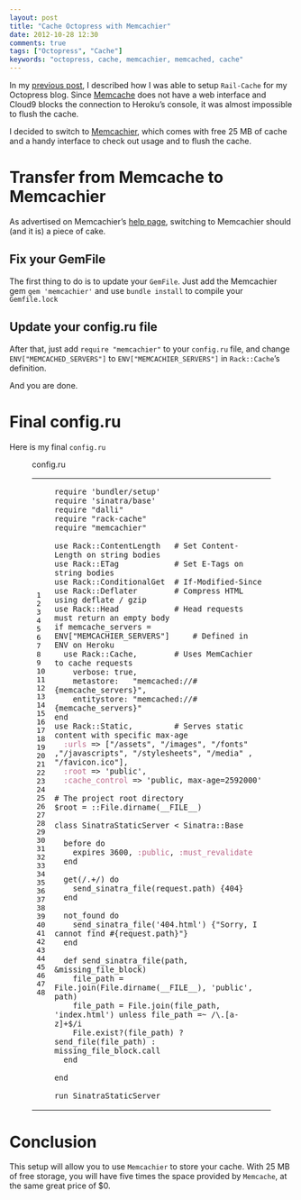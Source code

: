 ```yaml
---
layout: post
title: "Cache Octopress with Memcachier"
date: 2012-10-28 12:30
comments: true
tags: ["Octopress", "Cache"]
keywords: "octopress, cache, memcachier, memcached, cache"
---
```


<p>In my <a href="/2012/10/21/supercharge-octopress-with-rack-cache/">previous post</a>,
I described how I was able to setup <code>Rail-Cache</code> for my Octopress blog. Since
<a href="https://addons.heroku.com/memcache">Memcache</a> does not have a web interface and
Cloud9 blocks the connection to Heroku&#8217;s console, it was almost impossible to
flush the cache. </p>
<p>I decided to switch to <a href="https://addons.heroku.com/memcachier">Memcachier</a>, which
comes with free 25 MB of cache and a handy interface to check out usage and to
flush the cache.</p>
<h1 id="transfer-from-memcache-to-memcachier">Transfer from Memcache to Memcachier</h1>
<p>As advertised on Memcachier&#8217;s <a href="https://devcenter.heroku.com/articles/memcachier#switching-from-the-memcache-addon">help page</a>,
switching to Memcachier should (and it is) a piece of cake.</p>
<h2 id="fix-your-gemfile">Fix your GemFile</h2>
<p>The first thing to do is to update your <code>GemFile</code>. Just add the Memcachier
gem <code>gem 'memcachier'</code> and use <code>bundle install</code> to compile your <code>Gemfile.lock</code></p>
<h2 id="update-your-configru-file">Update your config.ru file</h2>
<p>After that, just add <code>require "memcachier"</code> to your <code>config.ru</code> file, and
change <code>ENV["MEMCACHED_SERVERS"]</code> to <code>ENV["MEMCACHIER_SERVERS"]</code> in <code>Rack::Cache</code>&#8217;s definition.</p>
<p>And you are done.</p>
<h1 id="final-configru">Final config.ru</h1>
<p>Here is my final <code>config.ru</code></p>
<div class="bogus-wrapper"><notextile><figure class="code"><figcaption><span>config.ru </span></figcaption>
<div class="highlight"><table><tr><td class="gutter"><pre class="line-numbers"><span class="line-number">1</span>
<span class="line-number">2</span>
<span class="line-number">3</span>
<span class="line-number">4</span>
<span class="line-number">5</span>
<span class="line-number">6</span>
<span class="line-number">7</span>
<span class="line-number">8</span>
<span class="line-number">9</span>
<span class="line-number">10</span>
<span class="line-number">11</span>
<span class="line-number">12</span>
<span class="line-number">13</span>
<span class="line-number">14</span>
<span class="line-number">15</span>
<span class="line-number">16</span>
<span class="line-number">17</span>
<span class="line-number">18</span>
<span class="line-number">19</span>
<span class="line-number">20</span>
<span class="line-number">21</span>
<span class="line-number">22</span>
<span class="line-number">23</span>
<span class="line-number">24</span>
<span class="line-number">25</span>
<span class="line-number">26</span>
<span class="line-number">27</span>
<span class="line-number">28</span>
<span class="line-number">29</span>
<span class="line-number">30</span>
<span class="line-number">31</span>
<span class="line-number">32</span>
<span class="line-number">33</span>
<span class="line-number">34</span>
<span class="line-number">35</span>
<span class="line-number">36</span>
<span class="line-number">37</span>
<span class="line-number">38</span>
<span class="line-number">39</span>
<span class="line-number">40</span>
<span class="line-number">41</span>
<span class="line-number">42</span>
<span class="line-number">43</span>
<span class="line-number">44</span>
<span class="line-number">45</span>
<span class="line-number">46</span>
<span class="line-number">47</span>
<span class="line-number">48</span>
</pre></td><td class="code"><pre><code class="ruby"><span class="line"><span class="nb">require</span> <span class="s1">&#39;bundler/setup&#39;</span>
</span><span class="line"><span class="nb">require</span> <span class="s1">&#39;sinatra/base&#39;</span>
</span><span class="line"><span class="nb">require</span> <span class="s2">&quot;dalli&quot;</span>
</span><span class="line"><span class="nb">require</span> <span class="s2">&quot;rack-cache&quot;</span>
</span><span class="line"><span class="nb">require</span> <span class="s2">&quot;memcachier&quot;</span>
</span><span class="line">
</span><span class="line"><span class="n">use</span> <span class="no">Rack</span><span class="o">::</span><span class="no">ContentLength</span>   <span class="c1"># Set Content-Length on string bodies</span>
</span><span class="line"><span class="n">use</span> <span class="no">Rack</span><span class="o">::</span><span class="no">ETag</span>            <span class="c1"># Set E-Tags on string bodies</span>
</span><span class="line"><span class="n">use</span> <span class="no">Rack</span><span class="o">::</span><span class="no">ConditionalGet</span>  <span class="c1"># If-Modified-Since</span>
</span><span class="line"><span class="n">use</span> <span class="no">Rack</span><span class="o">::</span><span class="no">Deflater</span>        <span class="c1"># Compress HTML using deflate / gzip</span>
</span><span class="line"><span class="n">use</span> <span class="no">Rack</span><span class="o">::</span><span class="no">Head</span>            <span class="c1"># Head requests must return an empty body</span>
</span><span class="line"><span class="k">if</span> <span class="n">memcache_servers</span> <span class="o">=</span> <span class="no">ENV</span><span class="o">[</span><span class="s2">&quot;MEMCACHIER_SERVERS&quot;</span><span class="o">]</span>     <span class="c1"># Defined in ENV on Heroku</span>
</span><span class="line">  <span class="n">use</span> <span class="no">Rack</span><span class="o">::</span><span class="no">Cache</span><span class="p">,</span>        <span class="c1"># Uses MemCachier to cache requests</span>
</span><span class="line">    <span class="n">verbose</span><span class="p">:</span> <span class="kp">true</span><span class="p">,</span>
</span><span class="line">    <span class="n">metastore</span><span class="p">:</span>   <span class="s2">&quot;memcached://</span><span class="si">#{</span><span class="n">memcache_servers</span><span class="si">}</span><span class="s2">&quot;</span><span class="p">,</span>
</span><span class="line">    <span class="n">entitystore</span><span class="p">:</span> <span class="s2">&quot;memcached://</span><span class="si">#{</span><span class="n">memcache_servers</span><span class="si">}</span><span class="s2">&quot;</span>
</span><span class="line"><span class="k">end</span>
</span><span class="line"><span class="n">use</span> <span class="no">Rack</span><span class="o">::</span><span class="no">Static</span><span class="p">,</span>         <span class="c1"># Serves static content with specific max-age</span>
</span><span class="line">  <span class="ss">:urls</span> <span class="o">=&gt;</span> <span class="o">[</span><span class="s2">&quot;/assets&quot;</span><span class="p">,</span> <span class="s2">&quot;/images&quot;</span><span class="p">,</span> <span class="s2">&quot;/fonts&quot;</span> <span class="p">,</span><span class="s2">&quot;/javascripts&quot;</span><span class="p">,</span> <span class="s2">&quot;/stylesheets&quot;</span><span class="p">,</span> <span class="s2">&quot;/media&quot;</span> <span class="p">,</span> <span class="s2">&quot;/favicon.ico&quot;</span><span class="o">]</span><span class="p">,</span>
</span><span class="line">  <span class="ss">:root</span> <span class="o">=&gt;</span> <span class="s1">&#39;public&#39;</span><span class="p">,</span>
</span><span class="line">  <span class="ss">:cache_control</span> <span class="o">=&gt;</span> <span class="s1">&#39;public, max-age=2592000&#39;</span>
</span><span class="line">
</span><span class="line"><span class="c1"># The project root directory</span>
</span><span class="line"><span class="vg">$root</span> <span class="o">=</span> <span class="o">::</span><span class="no">File</span><span class="o">.</span><span class="n">dirname</span><span class="p">(</span><span class="bp">__FILE__</span><span class="p">)</span>
</span><span class="line">
</span><span class="line"><span class="k">class</span> <span class="nc">SinatraStaticServer</span> <span class="o">&lt;</span> <span class="no">Sinatra</span><span class="o">::</span><span class="no">Base</span>
</span><span class="line">
</span><span class="line">  <span class="n">before</span> <span class="k">do</span>
</span><span class="line">    <span class="n">expires</span> <span class="mi">3600</span><span class="p">,</span> <span class="ss">:public</span><span class="p">,</span> <span class="ss">:must_revalidate</span>
</span><span class="line">  <span class="k">end</span>
</span><span class="line">
</span><span class="line">  <span class="n">get</span><span class="p">(</span><span class="sr">/.+/</span><span class="p">)</span> <span class="k">do</span>
</span><span class="line">    <span class="n">send_sinatra_file</span><span class="p">(</span><span class="n">request</span><span class="o">.</span><span class="n">path</span><span class="p">)</span> <span class="p">{</span><span class="mi">404</span><span class="p">}</span>
</span><span class="line">  <span class="k">end</span>
</span><span class="line">
</span><span class="line">  <span class="n">not_found</span> <span class="k">do</span>
</span><span class="line">    <span class="n">send_sinatra_file</span><span class="p">(</span><span class="s1">&#39;404.html&#39;</span><span class="p">)</span> <span class="p">{</span><span class="s2">&quot;Sorry, I cannot find </span><span class="si">#{</span><span class="n">request</span><span class="o">.</span><span class="n">path</span><span class="si">}</span><span class="s2">&quot;</span><span class="p">}</span>
</span><span class="line">  <span class="k">end</span>
</span><span class="line">
</span><span class="line">  <span class="k">def</span> <span class="nf">send_sinatra_file</span><span class="p">(</span><span class="n">path</span><span class="p">,</span> <span class="o">&amp;</span><span class="n">missing_file_block</span><span class="p">)</span>
</span><span class="line">    <span class="n">file_path</span> <span class="o">=</span> <span class="no">File</span><span class="o">.</span><span class="n">join</span><span class="p">(</span><span class="no">File</span><span class="o">.</span><span class="n">dirname</span><span class="p">(</span><span class="bp">__FILE__</span><span class="p">),</span> <span class="s1">&#39;public&#39;</span><span class="p">,</span>  <span class="n">path</span><span class="p">)</span>
</span><span class="line">    <span class="n">file_path</span> <span class="o">=</span> <span class="no">File</span><span class="o">.</span><span class="n">join</span><span class="p">(</span><span class="n">file_path</span><span class="p">,</span> <span class="s1">&#39;index.html&#39;</span><span class="p">)</span> <span class="k">unless</span> <span class="n">file_path</span> <span class="o">=~</span> <span class="sr">/\.[a-z]+$/i</span>
</span><span class="line">    <span class="no">File</span><span class="o">.</span><span class="n">exist?</span><span class="p">(</span><span class="n">file_path</span><span class="p">)</span> <span class="p">?</span> <span class="n">send_file</span><span class="p">(</span><span class="n">file_path</span><span class="p">)</span> <span class="p">:</span> <span class="n">missing_file_block</span><span class="o">.</span><span class="n">call</span>
</span><span class="line">  <span class="k">end</span>
</span><span class="line">
</span><span class="line"><span class="k">end</span>
</span><span class="line">
</span><span class="line"><span class="n">run</span> <span class="no">SinatraStaticServer</span>
</span></code></pre></td></tr></table></div></figure></notextile></div>
<h1 id="conclusion">Conclusion</h1>
<p>This setup will allow you to use <code>Memcachier</code> to store your cache. With 25 MB
of free storage, you will have five times the space provided by <code>Memcache</code>,
at the same great price of $0.</p>